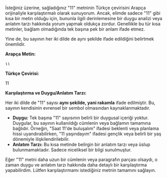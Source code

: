 İsteğiniz üzerine, sağladığınız "11" metninin Türkçe çevirisini Arapça orijinaliyle karşılaştırmalı olarak sunuyorum. Ancak, elimde sadece "11" gibi kısa bir metin olduğu için, bununla ilgili derinlemesine bir duygu analizi veya anlatım tarzı hakkında yorum yapmak oldukça zordur. Genellikle bu tür kısa metinler, bağlam olmadığında tek başına pek bir anlam ifade etmez.

Yine de, bu sayının her iki dilde de aynı şekilde ifade edildiğini belirtmek önemlidir.

**Arapça Metin:**

١١

**Türkçe Çevirisi:**

11

**Karşılaştırma ve Duygu/Anlatım Tarzı:**

Her iki dilde de "11" sayısı **aynı şekilde, yani rakamla** ifade edilmiştir. Bu, sayının kendisinin evrensel bir sembol olmasından kaynaklanmaktadır.

*   **Duygu:** Tek başına "11" sayısının belirli bir duygusal içeriği yoktur. Duygular, bu sayının kullanıldığı cümlenin veya bağlamın tamamına bağlıdır. Örneğin, "Saat 11'de buluşalım" ifadesi beklenti veya planlama hissi uyandırabilirken, "11 yaşındayım" ifadesi gençlik veya belirli bir yaş dönemiyle ilişkilendirilebilir.
*   **Anlatım Tarzı:** Bu kısa metinde belirgin bir anlatım tarzı veya üslup bulunmamaktadır. Sadece niceliksel bir bilgi sunulmuştur.

Eğer "11" metni daha uzun bir cümlenin veya paragrafın parçası olsaydı, o zaman duygu ve anlatım tarzı hakkında daha detaylı bir karşılaştırma yapabilirdim. Lütfen karşılaştırmamı istediğiniz metnin tamamını sağlayın.